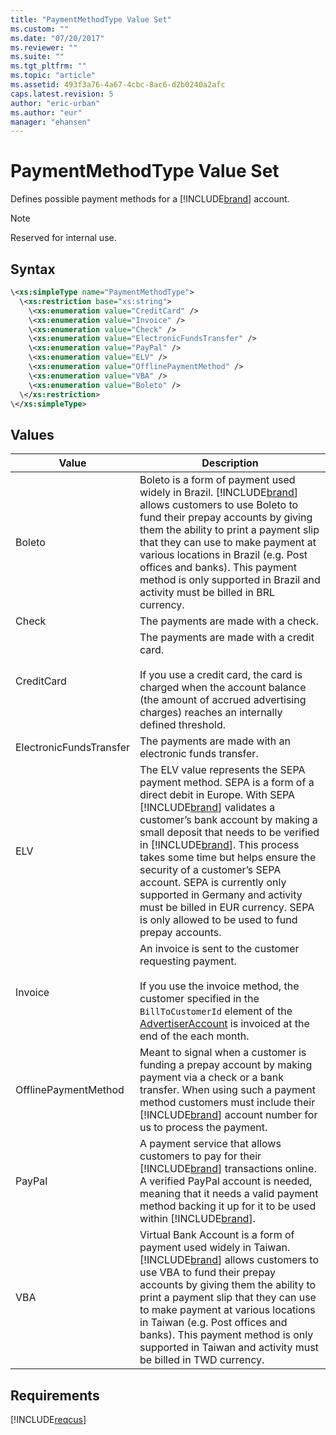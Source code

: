 ```yaml
---
title: "PaymentMethodType Value Set"
ms.custom: ""
ms.date: "07/20/2017"
ms.reviewer: ""
ms.suite: ""
ms.tgt_pltfrm: ""
ms.topic: "article"
ms.assetid: 493f3a76-4a67-4cbc-8ac6-d2b0240a2afc
caps.latest.revision: 5
author: "eric-urban"
ms.author: "eur"
manager: "ehansen"
---
```

# PaymentMethodType Value Set
Defines possible payment methods for a [!INCLUDE[brand](../customer-api/includes/brand.md)] account.

> [!NOTE]
> Reserved for internal use.

## Syntax

```xml
\<xs:simpleType name="PaymentMethodType">
  \<xs:restriction base="xs:string">
    \<xs:enumeration value="CreditCard" />
    \<xs:enumeration value="Invoice" />
    \<xs:enumeration value="Check" />
    \<xs:enumeration value="ElectronicFundsTransfer" />
    \<xs:enumeration value="PayPal" />
    \<xs:enumeration value="ELV" />
    \<xs:enumeration value="OfflinePaymentMethod" />
    \<xs:enumeration value="VBA" />
    \<xs:enumeration value="Boleto" />
  \</xs:restriction>
\</xs:simpleType>
```

## Values

|Value|Description|
|---------|---------------|
|Boleto|Boleto is a form of payment used widely in Brazil. [!INCLUDE[brand](../customer-api/includes/brand.md)] allows customers to use Boleto to fund their prepay accounts by giving them the ability to print a payment slip that they can use to make payment at various locations in Brazil (e.g. Post offices and banks). This payment method is only supported in Brazil and activity must be billed in BRL currency.|
|Check|The payments are made with a check.|
|CreditCard|The payments are made with a credit card.<br /><br />If you use a credit card, the card is charged when the account balance (the amount of accrued advertising charges) reaches an internally defined threshold.|
|ElectronicFundsTransfer|The payments are made with an electronic funds transfer.|
|ELV|The ELV value represents the SEPA payment method. SEPA is a form of a direct debit in Europe. With SEPA [!INCLUDE[brand](../customer-api/includes/brand.md)] validates a customer’s bank account by making a small deposit that needs to be verified in [!INCLUDE[brand](../customer-api/includes/brand.md)]. This process takes some time but helps ensure the security of a customer’s SEPA account. SEPA is currently only supported in Germany and activity must be billed in EUR currency. SEPA is only allowed to be used to fund prepay accounts.|
|Invoice|An invoice is sent to the customer requesting payment.<br /><br />If you use the invoice method, the customer specified in the `BillToCustomerId` element of the [AdvertiserAccount](../customer-api/advertiseraccount-data-object.md) is invoiced at the end of the each month.|
|OfflinePaymentMethod|Meant to signal when a customer is funding a prepay account by making payment via a check or a bank transfer. When using such a payment method customers must include their [!INCLUDE[brand](../customer-api/includes/brand.md)] account number for us to process the payment.|
|PayPal|A payment service that allows customers to pay for their [!INCLUDE[brand](../customer-api/includes/brand.md)] transactions online. A verified PayPal account is needed, meaning that it needs a valid payment method backing it up for it to be used within [!INCLUDE[brand](../customer-api/includes/brand.md)].|
|VBA|Virtual Bank Account is a form of payment used widely in Taiwan. [!INCLUDE[brand](../customer-api/includes/brand.md)] allows customers to use VBA to fund their prepay accounts by giving them the ability to print a payment slip that they can use to make payment at various locations in Taiwan (e.g. Post offices and banks). This payment method is only supported in Taiwan and activity must be billed in TWD currency.|

## Requirements
[!INCLUDE[reqcus](../customer-api/includes/reqcus.md)]